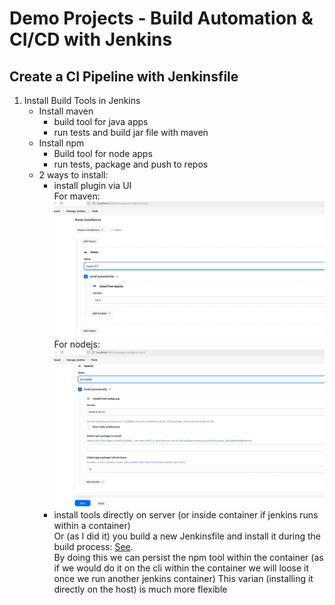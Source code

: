 # Demo Projects - Build Automation & CI/CD with Jenkins

## Create a CI Pipeline with Jenkinsfile
1. Install Build Tools in Jenkins
    * Install maven 
        * build tool for java apps
        * run tests and build jar file with maven
    * Install npm
        * Build tool for node apps
        * run tests, package and push to repos 
    * 2 ways to install:
        * install plugin via UI <br>
          For maven:<br>
          ![maven tool](image.png)<br>
          For nodejs:<br>
          ![nodejs](image-1.png)
        * install tools directly on server (or inside container if jenkins runs within a container) <br>
          Or (as I did it) you build a new Jenkinsfile and install it during the build process: [See](./Dockerfile_Jenkins_Container). <br>
          By doing this we can persist the npm tool within the container (as if we would do it on the cli within the container we will loose it once we run another jenkins container)
          This varian (installing it directly on the host) is much more flexible


